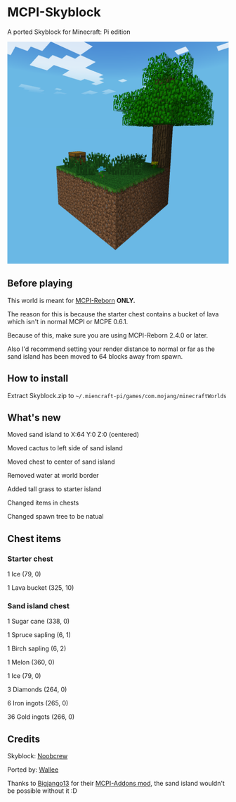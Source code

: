 # MCPI-Skyblock
A ported Skyblock for Minecraft: Pi edition

![image](skyblock.png)

## Before playing
This world is meant for [MCPI-Reborn](https://github.com/MCPI-Revival/minecraft-pi-reborn) **ONLY.**

The reason for this is because the starter chest contains a bucket of lava which isn't in normal MCPI or MCPE 0.6.1.

Because of this, make sure you are using MCPI-Reborn 2.4.0 or later.

Also I'd recommend setting your render distance to normal or far as the sand island has been moved to 64 blocks away from spawn.

## How to install
Extract Skyblock.zip to `~/.miencraft-pi/games/com.mojang/minecraftWorlds`

## What's new
Moved sand island to X:64 Y:0 Z:0 (centered)

Moved cactus to left side of sand island

Moved chest to center of sand island

Removed water at world border

Added tall grass to starter island

Changed items in chests

Changed spawn tree to be natual

## Chest items
### Starter chest
1 Ice            (79, 0)

1 Lava bucket    (325, 10)

### Sand island chest
1  Sugar cane     (338, 0)

1  Spruce sapling (6, 1)

1  Birch sapling  (6, 2)

1  Melon          (360, 0)

1  Ice            (79, 0)

3  Diamonds       (264, 0)

6  Iron ingots    (265, 0)

36 Gold ingots    (266, 0)

## Credits
Skyblock: [Noobcrew](https://skyblock.net/members/noobcrew.1)

Ported by: [Wallee](https://github.com/Red-exe-Engineer)

Thanks to [Bigjango13](https://github.com/Bigjango13) for their [MCPI-Addons mod](https://github.com/Bigjango13/MCPI-Addons), the sand island wouldn't be possible without it :D
